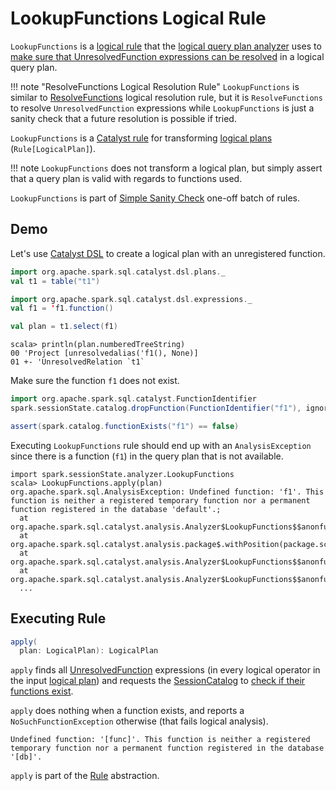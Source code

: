 # LookupFunctions Logical Rule

`LookupFunctions` is a [logical rule](../catalyst/Rule.md) that the [logical query plan analyzer](../Analyzer.md#LookupFunctions) uses to [make sure that UnresolvedFunction expressions can be resolved](#apply) in a logical query plan.

!!! note "ResolveFunctions Logical Resolution Rule"
    `LookupFunctions` is similar to [ResolveFunctions](ResolveFunctions.md) logical resolution rule, but it is `ResolveFunctions` to resolve `UnresolvedFunction` expressions while `LookupFunctions` is just a sanity check that a future resolution is possible if tried.

`LookupFunctions` is a [Catalyst rule](../catalyst/Rule.md) for transforming [logical plans](../logical-operators/LogicalPlan.md) (`Rule[LogicalPlan]`).

!!! note
    `LookupFunctions` does not transform a logical plan, but simply assert that a query plan is valid with regards to functions used.

`LookupFunctions` is part of [Simple Sanity Check](../Analyzer.md#Simple-Sanity-Check) one-off batch of rules.

## Demo

Let's use [Catalyst DSL](../catalyst-dsl/index.md) to create a logical plan with an unregistered function.

```scala
import org.apache.spark.sql.catalyst.dsl.plans._
val t1 = table("t1")

import org.apache.spark.sql.catalyst.dsl.expressions._
val f1 = 'f1.function()

val plan = t1.select(f1)
```

```text
scala> println(plan.numberedTreeString)
00 'Project [unresolvedalias('f1(), None)]
01 +- 'UnresolvedRelation `t1`
```

Make sure the function `f1` does not exist.

```scala
import org.apache.spark.sql.catalyst.FunctionIdentifier
spark.sessionState.catalog.dropFunction(FunctionIdentifier("f1"), ignoreIfNotExists = true)

assert(spark.catalog.functionExists("f1") == false)
```

Executing `LookupFunctions` rule should end up with an `AnalysisException` since there is a function (`f1`) in the query plan that is not available.

```text
import spark.sessionState.analyzer.LookupFunctions
scala> LookupFunctions.apply(plan)
org.apache.spark.sql.AnalysisException: Undefined function: 'f1'. This function is neither a registered temporary function nor a permanent function registered in the database 'default'.;
  at org.apache.spark.sql.catalyst.analysis.Analyzer$LookupFunctions$$anonfun$apply$15.$anonfun$applyOrElse$100(Analyzer.scala:1893)
  at org.apache.spark.sql.catalyst.analysis.package$.withPosition(package.scala:53)
  at org.apache.spark.sql.catalyst.analysis.Analyzer$LookupFunctions$$anonfun$apply$15.applyOrElse(Analyzer.scala:1893)
  at org.apache.spark.sql.catalyst.analysis.Analyzer$LookupFunctions$$anonfun$apply$15.applyOrElse(Analyzer.scala:1884)
  ...
```

## <span id="apply"> Executing Rule

```scala
apply(
  plan: LogicalPlan): LogicalPlan
```

`apply` finds all [UnresolvedFunction](../expressions/UnresolvedFunction.md) expressions (in every logical operator in the input [logical plan](../logical-operators/LogicalPlan.md)) and requests the [SessionCatalog](../Analyzer.md#catalog) to [check if their functions exist](../SessionCatalog.md#functionExists).

`apply` does nothing when a function exists, and reports a `NoSuchFunctionException` otherwise (that fails logical analysis).

```text
Undefined function: '[func]'. This function is neither a registered temporary function nor a permanent function registered in the database '[db]'.
```

`apply` is part of the [Rule](../catalyst/Rule.md#apply) abstraction.
